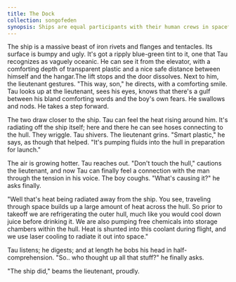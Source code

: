 ```yaml
---
title: The Dock
collection: songofeden
synopsis: Ships are equal participants with their human crews in spaceflight.
---
```


The ship is a massive beast of iron rivets and flanges and tentacles. Its surface is bumpy and ugly. It's got a ripply blue-green tint to it, one that Tau recognizes as vaguely oceanic. He can see it from the elevator, with a comforting depth of transparent plastic and a nice safe distance between himself and the hangar.The lift stops and the door dissolves. Next to him, the lieutenant gestures. "This way, son," he directs, with a comforting smile. Tau looks up at the lieutenant, sees his eyes, knows that there's a gulf between his bland comforting words and the boy's own fears. He swallows and nods. He takes a step forward.

The two draw closer to the ship. Tau can feel the heat rising around him. It's radiating off the ship itself; here and there he can see hoses connecting to the hull. They wriggle. Tau shivers. The lieutenant grins. "Smart plastic," he says, as though that helped. "It's pumping fluids into the hull in preparation for launch."

The air is growing hotter. Tau reaches out. "Don't touch the hull," cautions the lieutenant, and now Tau can finally feel a connection with the man through the tension in his voice. The boy coughs. "What's causing it?" he asks finally.

"Well that's heat being radiated away from the ship. You see, traveling through space builds up a large amount of heat across the hull. So prior to takeoff we are refrigerating the outer hull, much like you would cool down juice before drinking it. We are also pumping free chemicals into storage chambers within the hull. Heat is shunted into this coolant during flight, and we use laser cooling to radiate it out into space."

Tau listens; he digests; and at length he bobs his head in half-comprehension. "So.. who thought up all that stuff?" he finally asks.

"The ship did," beams the lieutenant, proudly.
